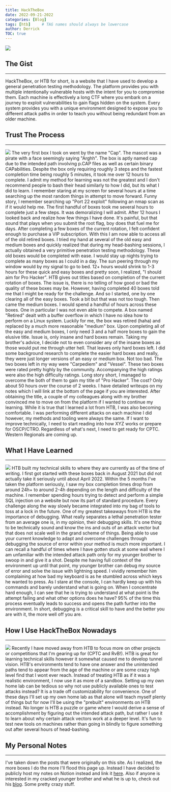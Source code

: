 ```yaml
---
title: HackTheBox
date: 2022-09-21-2022
categories: [Blog]
tags: [htb]     # TAG names should always be lowercase
author: Derrick
TOC: true
---
```


![](https://i.imgur.com/1PovHBV.png)

## The Gist
---
HackTheBox, or HTB for short, is a website that I have used to develop a general penetration testing methodology. The platform provides you with multiple intentionally vulnerable hosts with the intent for you to compromise them. Each machine is effectively a long CTF where you embark on a journey to exploit vulnerabilities to gain flags hidden on the system. Every system provides you with a unique environment designed to expose you to different attack paths in order to teach you without being redundant from an older machine.

## Trust The Process
---
![](https://i.imgur.com/21KySwf.png)
The very first box I took on went by the name "Cap". The mascot was a pirate with a face seemingly saying "Arghh". The box is aptly named cap due to the intended path involving p.CAP files as well as certain binary CAPabilities. Despite the box only requiring roughly 3 steps and the fastest completion time being roughly 5 minutes, it took me over 12 hours to complete. I admit my method for learning was not the greatest and I don't recommend people to bash their head similarly to how I did, but its what I did to learn. I remember staring at my screen for several hours at a time searching up the most random things in attempt to move forward. Funny story, I remember searching up "Port 22 exploit" following an nmap scan as if it would help me. The first handful of boxes took me several hours to complete just a few steps. It was demoralizing I will admit. After 12 hours I looked back and realize how few things I have done. It's painful, but that sound that plays when you submit the root flag, boy does that fuel me for days.
After completing a few boxes of the current rotation, I felt confident enough to purchase a VIP subscription. With this I am now able to access all of the old retired boxes. I tried my hand at several of the old easy and medium boxes and quickly realized that during my head-bashing sessions, I actually obtained a very primitive penetration testing methodology. These old boxes would be completed with ease. I would stay up nights trying to complete as many boxes as I could in a day. The sun peering through my window would by my signal to go to bed. 12+ hours would shrink to 1-3 hours for these quick and easy boxes and pretty soon, I realized, "I should aim for Pro Hacker".
HTB gives out titles based on completion of the current rotation of boxes. The issue is, there is no telling of how good or bad the quality of these boxes may be. However, having completed 40 boxes told me that I might be ready for the challenge. And so I started, one by one clearing all of the easy boxes. Took a bit but that was not too tough. Then came the medium boxes. I would spend a handful of hours across these boxes. One in particular I was not even able to compete. A box named "Retired" dealt with a buffer overflow in which I have no idea how to perform on a Linux system. Luckily for me, the box was retired (haha) and replaced by a much more reasonable  "medium" box. Upon completing all of the easy and medium boxes, I only need 3 and a half more boxes to gain the elusive title. Issue is, only insane and hard boxes remain. Taking my brother's advice, I decide not to even consider any of the insane boxes as those would put me through utter hell. That leaves only hard boxes left. I did some background research to complete the easier hard boxes and really, they were just longer versions of an easy or medium box. Not too bad. The two boxes left in my way were "Carpediem" and "Vessel". These two boxes were rated pretty highly by the community. Accompanying the high ratings were also the high difficulty ratings. Long story short, I managed to overcome the both of them to gain my title of "Pro Hacker". The cost? Only about 50 hours over the course of 2 weeks. I have detailed writeups on my notes which I will link at the bottom of the page if you are interested.
After obtaining the title, a couple of my colleagues along with my brother convinced me to move on from the platform if I wanted to continue my learning. While it is true that I learned a lot from HTB, I was also becoming comfortable. I was performing different attacks on each machine I did however, my methods and tooling were always the same. If I want to improve technically, I need to start reading into how XYZ works or prepare for OSCP/CTRO. Regardless of what's next, I need to get ready for CPTC. Western Regionals are coming up.

## What I Have Learned
---
![](https://i.imgur.com/z4CILFW.png)
HTB built my technical skills to where they are currently as of the time of writing. I first got started with these boxes back in August 2021 but did not actually take it seriously until about April 2022. Within the 5 months I've taken the platform seriously, I saw my box completion times drop from around 24h+ to around 2-4h depending on the length and difficulty of the machine. I remember spending hours trying to detect and perform a simple SQL injection on a website but now its part of standard procedure. Every challenge along the way slowly became integrated into my bag of tools to toss at a lock in the future.
One of my greatest takeaways from HTB is the importance of debugging. What really separates a lethal penetration tester from an average one is, in my opinion, their debugging skills. It's one thing to be technically sound and know the ins and outs of an attack vector but that does not scale well in the grand scheme of things. Being able to use your current knowledge to adapt and overcome challenges through debugging the source of error within your method is much more important. I can recall a handful of times where I have gotten stuck at some wall where I am unfamiliar with the intended attack path only for my younger brother to swoop in and give it a shot. Despite me having full context of the environment up until that point, my younger brother can debug my source of error and solve the issue with lightning speed. I vividly remember him complaining at how bad my keyboard is as he stumbled across which keys he wanted to press. As I stare at the console, I can hardly keep up with his commands and barely understand what is going on. When I concentrate hard enough, I can see that he is trying to understand at what point is the attempt failing and what other options does he have? 95% of the time this process eventually leads to success and opens the path further into the environment. In short, debugging is a critical skill to have and the better you are with it, the more well off you are.

## How I Use HackTheBox Nowadays
---
![](https://i.imgur.com/D5mn64D.png)
Recently I have moved away from HTB to focus more on other projects or competitions that I'm gearing up for (CPTC and RvB!). HTB is great for learning technical skills however it somewhat caused me to develop tunnel vision. HTB's environments tend to have one answer and the unintended paths tend to appear from the age of the machine or are some crazy high level find that I wont ever reach. Instead of treating HTB as if it was a realistic environment, I now use it as more of a sandbox. Setting up my own home lab can be tedious so why not use publicly available ones to test attacks instead? It is a trade off customizability for convenience. One of these days I'll set up my own home lab as that alone will teach myself plenty of things but for now I'll be using the "prebuilt" environments on HTB instead. No longer is HTB a puzzle or game where I would derive a sense of accomplishment by figuring out the intended attack path, but rather I use it to learn about why certain attack vectors work at a deeper level. It's fun to test new tools on machines rather than going in blindly to figure something out after several hours of head-bashing.

## My Personal Notes
---
I've taken down the posts that were originally on this site. As I realized, the more boxes I do the more I'll flood this page up. Instead I have decided to publicly host my notes on Notion instead and link it [here](https://succulent-lentil-32e.notion.site/HackTheBox-af043e338cd14648aa702945f127bae0). Also if anyone is interested in my cracked younger brother and what he is up to, check out his [blog](https://dtsec.us). Some pretty crazy stuff.